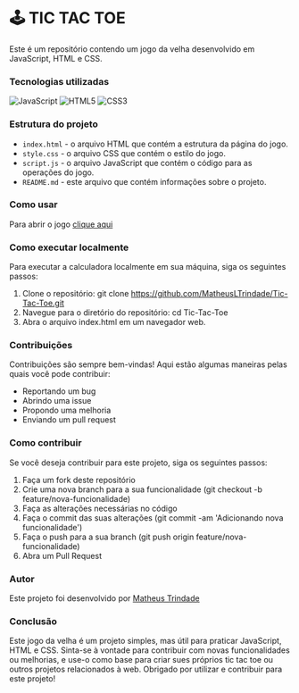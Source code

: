 # :joystick: TIC TAC TOE
  Este é um repositório contendo um jogo da velha desenvolvido em JavaScript, HTML e CSS.

### Tecnologias utilizadas
  ![JavaScript](https://img.shields.io/badge/JavaScript-F7DF1E?style=for-the-badge&logo=javascript&logoColor=black)
  ![HTML5](https://img.shields.io/badge/HTML5-E34F26?style=for-the-badge&logo=html5&logoColor=white)
  ![CSS3](https://img.shields.io/badge/CSS3-1572B6?style=for-the-badge&logo=css3&logoColor=white)

### Estrutura do projeto
  - `index.html` - o arquivo HTML que contém a estrutura da página do jogo.
  - `style.css` - o arquivo CSS que contém o estilo do jogo.
  - `script.js` - o arquivo JavaScript que contém o código para as operações do jogo.
  - `README.md` - este arquivo que contém informações sobre o projeto.

### Como usar
  Para abrir o jogo [clique aqui](https://matheusltrindade.github.io/Tic-Tac-Toe/)

### Como executar localmente
  Para executar a calculadora localmente em sua máquina, siga os seguintes passos:
  1. Clone o repositório: git clone https://github.com/MatheusLTrindade/Tic-Tac-Toe.git
  2. Navegue para o diretório do repositório: cd Tic-Tac-Toe
  3. Abra o arquivo index.html em um navegador web.

### Contribuições
  Contribuições são sempre bem-vindas! Aqui estão algumas maneiras pelas quais você pode contribuir:
  - Reportando um bug
  - Abrindo uma issue
  - Propondo uma melhoria
  - Enviando um pull request

### Como contribuir
  Se você deseja contribuir para este projeto, siga os seguintes passos:
  1. Faça um fork deste repositório
  2. Crie uma nova branch para a sua funcionalidade (git checkout -b feature/nova-funcionalidade)
  3. Faça as alterações necessárias no código
  4. Faça o commit das suas alterações (git commit -am 'Adicionando nova funcionalidade')
  5. Faça o push para a sua branch (git push origin feature/nova-funcionalidade)
  6. Abra um Pull Request

### Autor
  Este projeto foi desenvolvido por [Matheus Trindade](https://github.com/MatheusLTrindade)

### Conclusão
  Este jogo da velha é um projeto simples, mas útil para praticar JavaScript, HTML e CSS. Sinta-se à vontade para contribuir com novas funcionalidades ou melhorias, e use-o como base para criar sues próprios tic tac toe ou outros projetos relacionados à web. Obrigado por utilizar e contribuir para este projeto!
